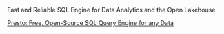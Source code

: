 Fast and Reliable SQL Engine for Data Analytics and the Open Lakehouse.

[Presto: Free, Open-Source SQL Query Engine for any Data](https://prestodb.io/)
